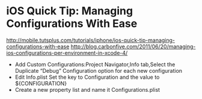 iOS Quick Tip: Managing Configurations With Ease 
=====
http://mobile.tutsplus.com/tutorials/iphone/ios-quick-tip-managing-configurations-with-ease
http://blog.carbonfive.com/2011/06/20/managing-ios-configurations-per-environment-in-xcode-4/

* Add Custom Configurations:Project Navigator,Info tab,Select the Duplicate “Debug” Configuration option for each new configuration 
* Edit Info.plist  Set the key to Configuration and the value to ${CONFIGURATION}
* Create a new property list and name it Configurations.plist